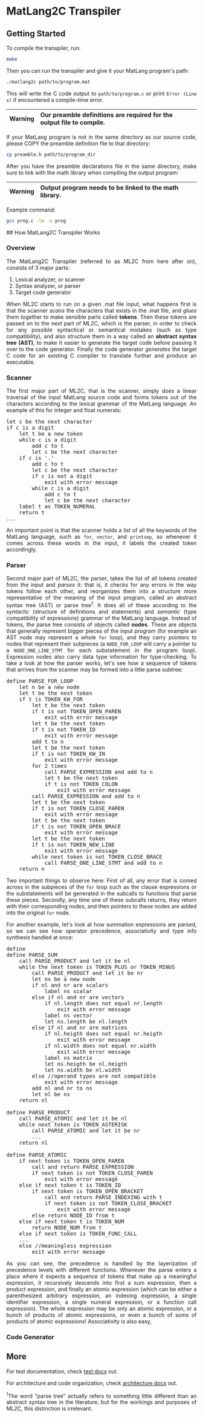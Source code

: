 <div style="text-align: justify">

# MatLang2C Transpiler

## Getting Started

To compile the transpiler, run:

```bash
make
```

Then you can run the transpiler and give it your MatLang program's path:

```bash
./matlang2c path/to/program.mat
```

This will write the C code output to `path/to/program.c` or print `Error (Line x)` if encountered a compile-time error.

| Warning | Our preamble definitions are required for the output file to compile. |
| ------- | :------------------------------------------------------------------- |

If your MatLang program is not in the same directory as our source code, please COPY the preamble definition file to that directory:

```bash
cp preamble.h path/to/program_dir
```

After you have the preamble declarations file in the same directory, make sure to link with the math library when compiling the output program:

| Warning | Output program needs to be linked to the math library. |
| ------- | :---------------------------------------------------- |

Example command:

```bash
gcc prog.c -lm -o prog
```

## How MatLang2C Transpiler Works

### Overview

The MatLang2C Transpiler (referred to as ML2C from here after on), consists of 3 major parts:

1. Lexical analyzer, or scanner
2. Syntax analyzer, or parser
3. Target code generator

When ML2C starts to run on a given .mat file input, what happens first is that the scanner *scans* the characters that exists in the .mat file, and *glues* them together to make sensible parts called **tokens**. Then these tokens are passed on to the next part of ML2C, which is the parser, in order to check for any possible syntactical or semantical mistakes (such as type compatibility), and also structure them in a way called an **abstract syntax tree (AST)**, to make it easier to generate the target code before passing it over to the code generator. Finally the code generator *generates* the target C code for an existing C compiler to translate further and produce an executable.

### Scanner

The first major part of ML2C, that is the scanner, simply does a linear traversal of the input MatLang source code and forms tokens out of the characters according to the lexical grammar of the MatLang language. An example of this for integer and float numerals:

<pre>
let c be the next character
if c is a digit
    let t be a new token
    while c is a digit
        add c to t
        let c be the next character
    if c is '.'
        add c to t
        let c be the next character
        if c is not a digit
            exit with error message
        while c is a digit
            add c to t
            let c be the next character
    label t as TOKEN_NUMERAL
    return t
...
</pre>

An important point is that the scanner holds a list of all the keywords of the MatLang language, such as `for`, `vector`, and `printsep`, so whenever it comes across these words in the input, it labels the created token accordingly.

### Parser

Second major part of ML2C, the parser, takes the list of  all tokens created from the input and *parses* it: that is, it checks for any errors in the way tokens follow each other, and reorganizes them into a structure more representative of the meaning of the input program, called an abstract syntax tree (AST) or parse tree<sup>1</sup>. It does all of these according to the *syntactic* (structure of definitions and statements) and *semantic* (type compatibility of expressions) grammar of the MatLang language. Instead of tokens, the parse tree consists of objects called **nodes**. These are objects that generally represent bigger pieces of the input program (for example an AST node may represent a whole `for` loop), and they carry pointers to nodes that represent their subpieces (a `NODE_FOR_LOOP` will carry a pointer to a `NODE_ONE_LINE_STMT` for each substatement in the program loop). Expression nodes also carry data type information for type-checking.  To take a look at how the parser works, let's see how a sequence of tokens that arrives from the scanner may be formed into a little parse subtree:

<pre>
define PARSE_FOR_LOOP
    let n be a new node
    let t be the next token
    if t is TOKEN_KW_FOR
        let t be the next token
        if t is not TOKEN_OPEN_PAREN
            exit with error message
        let t be the next token
        if t is not TOKEN_ID
            exit with error message
        add t to n
        let t be the next token
        if t is not TOKEN_KW_IN
            exit with error message
        for 2 times
            call PARSE_EXPRESSION and add to n
            let t be the next token
            if t is not TOKEN_COLON
                exit with error message
        call PARSE_EXPRESSION and add to n
        let t be the next token
        if t is not TOKEN_CLOSE_PAREN
            exit with error message
        let t be the next token
        if t is not TOKEN_OPEN_BRACE
            exit with error message
        let t be the next token
        if t is not TOKEN_NEW_LINE
            exit with error message
        while next token is not TOKEN_CLOSE_BRACE
            call PARSE_ONE_LINE_STMT and add to n
    return n
</pre>

Two important things to observe here: First of all, any error that is comed across in the subpieces of the `for` loop such as the clause expressions or the substatements will be generated in the subcalls to functions that parse these pieces. Secondly, any time one of these subcalls returns, they return with their corresponding nodes, and then pointers to these nodes are added into the original `for` node.

For another example, let's look at how summation expressions are parsed, so we can see how operator precedence, associativity and type info synthesis handled at once:

<pre>
define 
define PARSE_SUM
    call PARSE_PRODUCT and let it be nl
    while the next token is TOKEN_PLUS or TOKEN_MINUS
        call PARSE_PRODUCT and let it be nr
        let ns be a new node
        if nl and nr are scalars
            label ns scalar
        else if nl and nr are vectors
            if nl.length does not equal nr.length
                exit with error message
            label ns vector
            let ns.length be nl.length
        else if nl and nr are matrices
            if nl.heigth does not equal nr.heigth
                exit with error message
            if nl.width does not equal nr.width
                exit with error message
            label ns matrix
            let ns.heigth be nl.heigth
            let ns.width be nl.width
        else //operand types are not compatible
            exit with error message
        add nl and nr to ns
        let nl be ns
    return nl

define PARSE_PRODUCT
    call PARSE_ATOMIC and let it be nl
    while next token is TOKEN_ASTERISK
        call PARSE_ATOMIC and let it be nr
        ...
    return nl

define PARSE_ATOMIC
    if next token is TOKEN_OPEN_PAREN
        call and return PARSE_EXPRESSION
        if next token is not TOKEN_CLOSE_PAREN
            exit with error message
    else if next token t is TOKEN_ID
        if next token is TOKEN_OPEN_BRACKET
            call and return PARSE_INDEXING with t
            if next token is not TOKEN_CLOSE_BRACKET
                exit with error message
        else return NODE_ID from t
    else if next token t is TOKEN_NUM
        return NODE_NUM from t
    else if next token is TOKEN_FUNC_CALL
    ...
    else //meaningless expression
        exit with error message
</pre>

As you can see, the precedence is handled by the layerization of precedence levels with different functions. Whenever the parse enters a place where it expects a sequence of tokens that make up a meaningful expression, it recursively descends into first a sum expression, then a product expression, and finally an atomic expression (which can be either a parenthesized arbitrary expression, an indexing expression, a single identifier expression, a single numeral expression, or a function call expression). The whole expression may be only an atomic expression, or a bunch of products of atomic expressions, or even a bunch of sums of products of atomic expressions! Associativity is also easy,

### Code Generator




## More

For test documentation, check [test docs](tests/README.md) out.

For architecture and code organization, check [architecture docs](ARCHITECTURE.md) out.


<sup>1</sup>The word "parse tree" actually refers to something little different than an abstract syntax tree in the literature, but for the workings and purposes of ML2C, this distinction is irrelevant.

</div>